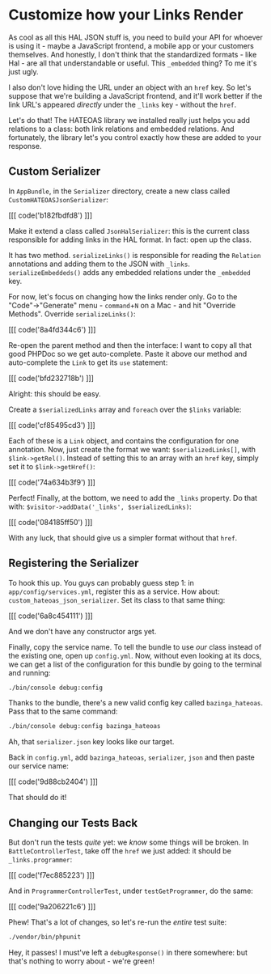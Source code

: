 # Customize how your Links Render

As cool as all this HAL JSON stuff is, you need to build your API for whoever is
using it - maybe a JavaScript frontend, a mobile app or your customers themselves.
And honestly, I don't think that the standardized formats - like Hal - are all that
understandable or useful. This `_embedded` thing? To me it's just ugly.

I also don't love hiding the URL under an object with an `href` key. So let's suppose
that we're building a JavaScript frontend, and it'll work better if the link URL's
appeared *directly* under the `_links` key - without the `href`.

Let's do that! The HATEOAS library we installed really just helps you add relations
to a class: both link relations and embedded relations. And fortunately, the library
let's you control exactly how these are added to your response.

## Custom Serializer

In `AppBundle`, in the `Serializer` directory, create a new class called
`CustomHATEOASJsonSerializer`:

[[[ code('b182fbdfd8') ]]]

Make it extend a class called `JsonHalSerializer`: this is the current class responsible
for adding links in the HAL format. In fact: open up the class.

It has two method. `serializeLinks()` is responsible for reading the `Relation` annotations
and adding them to the JSON with `_links`. `serializeEmbeddeds()` adds any embedded
relations under the `_embedded` key.

For now, let's focus on changing how the links render only. Go to the "Code"->"Generate"
menu - `command`+`N` on a Mac - and hit "Override Methods". Override `serializeLinks()`:

[[[ code('8a4fd344c6') ]]]

Re-open the parent method and then the interface: I want to copy all that good PHPDoc
so we get auto-complete. Paste it above our method and auto-complete the `Link`
to get its `use` statement:

[[[ code('bfd232718b') ]]]

Alright: this should be easy.

Create a `$serializedLinks` array and `foreach` over the `$links` variable:

[[[ code('cf85495cd3') ]]]

Each of these is a `Link` object, and contains the configuration for one annotation.
Now, just create the format we want: `$serializedLinks[]`, with `$link->getRel()`.
Instead of setting this to an array with an `href` key, simply set it to `$link->getHref()`:

[[[ code('74a634b3f9') ]]]

Perfect! Finally, at the bottom, we need to add the `_links` property. Do that with:
`$visitor->addData('_links', $serializedLinks)`:

[[[ code('084185ff50') ]]]

With any luck, that should give us a simpler format without that `href`.

## Registering the Serializer

To hook this up. You guys can probably guess step 1: in `app/config/services.yml`,
register this as a service. How about: `custom_hateoas_json_serializer`. Set its
class to that same thing:

[[[ code('6a8c454111') ]]]

And we don't have any constructor args yet.

Finally, copy the service name. To tell the bundle to use *our* class instead of
the existing one, open up `config.yml`. Now, without even looking at its docs, we
can get a list of the configuration for this bundle by going to the terminal and
running:

```bash
./bin/console debug:config
```

Thanks to the bundle, there's a new valid config key called `bazinga_hateoas`. Pass
that to the same command:

```bash
./bin/console debug:config bazinga_hateoas
```

Ah, that `serializer.json` key looks like our target.

Back in `config.yml`, add `bazinga_hateoas`, `serializer`, `json` and then paste
our service name:

[[[ code('9d88cb2404') ]]]

That should do it!

## Changing our Tests Back

But don't run the tests *quite* yet: we *know* some things will be broken. In
`BattleControllerTest`, take off the `href` we just added: it should be `_links.programmer`:

[[[ code('f7ec885223') ]]]

And in `ProgrammerControllerTest`, under `testGetProgrammer`, do the same:

[[[ code('9a206221c6') ]]]

Phew! That's a lot of changes, so let's re-run the *entire* test suite:

```bash
./vendor/bin/phpunit
```

Hey, it passes! I must've left a `debugResponse()` in there somewhere: but that's
nothing to worry about - we're green!
